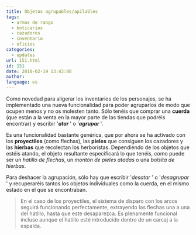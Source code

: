 ```yaml
---
title: Objetos agrupables/apilables
tags:
  - armas de rango
  - boticarios
  - cazadores
  - inventario
  - oficios
categories:
  - updates
url: 151.html
id: 151
date: 2010-02-19 13:43:00
author:
language: es
---
```


Como novedad para aligerar los inventarios de los personajes, se ha implementado una nueva funcionalidad para poder agruparlos de modo que ocupen menos y no os molesten tanto. Sólo tenéis que comprar una **cuerda** (que están a la venta en la mayor parte de las tiendas que podréis encontrar) y escribir '**_atar <objetos>_**' o '**_agrupar <objetos>_**'.

Es una funcionalidad bastante genérica, que por ahora se ha activado con los **proyectiles** (como flechas), las **pieles** que consiguen los cazadores y las **hierbas** que recolectan los herboristas. Dependiendo de los objetos que estéis atando, el objeto resultante especificará lo que tenéis, como puede ser un _hatillo de flechas_, un _montón de pieles atadas_ o una _bolsita de hierbas_.

Para deshacer la agrupación, sólo hay que escribir '_desatar <objeto>_' o '_desagrupar <objeto>_' y recuperaréis tantos los objetos individuales como la cuerda, en el mismo estado en el que se encontraban.

> En el caso de los proyectiles, el sistema de disparo con los arcos seguirá funcionando perfectamente, extrayendo las flechas una a una del hatillo, hasta que este desaparezca. Es plenamente funcional incluso aunque el hatillo esté introducido dentro de un carcaj a la espalda.